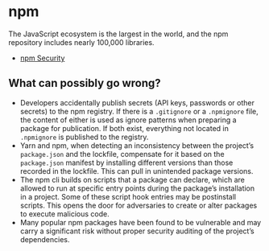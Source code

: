 # npm

The JavaScript ecosystem is the largest in the world, and the npm repository includes nearly 100,000 libraries.
* [npm Security](https://www.npmjs.com/policies/security) 

## What can possibly go wrong?

* Developers accidentally publish secrets (API keys, passwords or other secrets) to the npm registry. If there is a `.gitignore` or a `.npmignore` file, the content of either is used as ignore patterns when preparing a package for publication. If both exist, everything not located in `.npmignore` is published to the registry. 
* Yarn and npm, when detecting an inconsistency between the project’s `package.json` and the lockfile, compensate for it based on the `package.json` manifest by installing different versions than those recorded in the lockfile. This can pull in unintended package versions.
* The npm cli builds on scripts that a package can declare, which are allowed to run at specific entry points during the package’s installation in a project. Some of these script hook entries may be postinstall scripts. This opens the door for adversaries to create or alter packages to execute malicious code.
* Many popular npm packages have been found to be vulnerable and may carry a significant risk without proper security auditing of the project’s dependencies.

